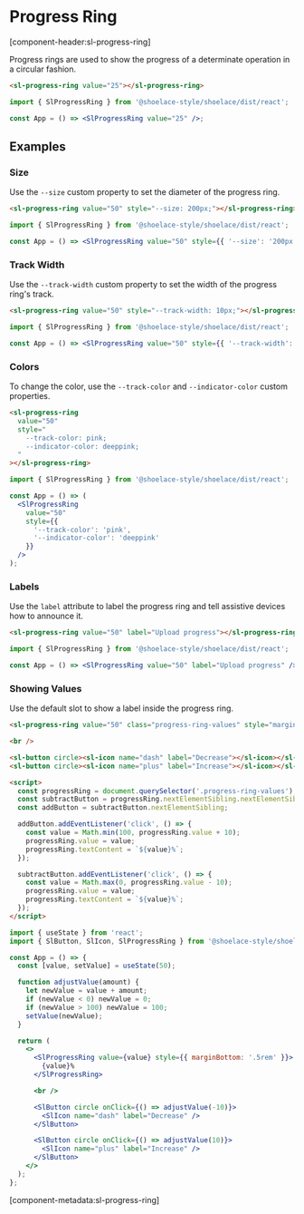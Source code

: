 # Progress Ring

[component-header:sl-progress-ring]

Progress rings are used to show the progress of a determinate operation in a circular fashion.

```html preview
<sl-progress-ring value="25"></sl-progress-ring>
```

```jsx react
import { SlProgressRing } from '@shoelace-style/shoelace/dist/react';

const App = () => <SlProgressRing value="25" />;
```

## Examples

### Size

Use the `--size` custom property to set the diameter of the progress ring.

```html preview
<sl-progress-ring value="50" style="--size: 200px;"></sl-progress-ring>
```

```jsx react
import { SlProgressRing } from '@shoelace-style/shoelace/dist/react';

const App = () => <SlProgressRing value="50" style={{ '--size': '200px' }} />;
```

### Track Width

Use the `--track-width` custom property to set the width of the progress ring's track.

```html preview
<sl-progress-ring value="50" style="--track-width: 10px;"></sl-progress-ring>
```

```jsx react
import { SlProgressRing } from '@shoelace-style/shoelace/dist/react';

const App = () => <SlProgressRing value="50" style={{ '--track-width': '10px' }} />;
```

### Colors

To change the color, use the `--track-color` and `--indicator-color` custom properties.

```html preview
<sl-progress-ring
  value="50"
  style="
    --track-color: pink; 
    --indicator-color: deeppink;
  "
></sl-progress-ring>
```

```jsx react
import { SlProgressRing } from '@shoelace-style/shoelace/dist/react';

const App = () => (
  <SlProgressRing
    value="50"
    style={{
      '--track-color': 'pink',
      '--indicator-color': 'deeppink'
    }}
  />
);
```

### Labels

Use the `label` attribute to label the progress ring and tell assistive devices how to announce it.

```html preview
<sl-progress-ring value="50" label="Upload progress"></sl-progress-ring>
```

```jsx react
import { SlProgressRing } from '@shoelace-style/shoelace/dist/react';

const App = () => <SlProgressRing value="50" label="Upload progress" />;
```

### Showing Values

Use the default slot to show a label inside the progress ring.

```html preview
<sl-progress-ring value="50" class="progress-ring-values" style="margin-bottom: .5rem;">50%</sl-progress-ring>

<br />

<sl-button circle><sl-icon name="dash" label="Decrease"></sl-icon></sl-button>
<sl-button circle><sl-icon name="plus" label="Increase"></sl-icon></sl-button>

<script>
  const progressRing = document.querySelector('.progress-ring-values');
  const subtractButton = progressRing.nextElementSibling.nextElementSibling;
  const addButton = subtractButton.nextElementSibling;

  addButton.addEventListener('click', () => {
    const value = Math.min(100, progressRing.value + 10);
    progressRing.value = value;
    progressRing.textContent = `${value}%`;
  });

  subtractButton.addEventListener('click', () => {
    const value = Math.max(0, progressRing.value - 10);
    progressRing.value = value;
    progressRing.textContent = `${value}%`;
  });
</script>
```

```jsx react
import { useState } from 'react';
import { SlButton, SlIcon, SlProgressRing } from '@shoelace-style/shoelace/dist/react';

const App = () => {
  const [value, setValue] = useState(50);

  function adjustValue(amount) {
    let newValue = value + amount;
    if (newValue < 0) newValue = 0;
    if (newValue > 100) newValue = 100;
    setValue(newValue);
  }

  return (
    <>
      <SlProgressRing value={value} style={{ marginBottom: '.5rem' }}>
        {value}%
      </SlProgressRing>

      <br />

      <SlButton circle onClick={() => adjustValue(-10)}>
        <SlIcon name="dash" label="Decrease" />
      </SlButton>

      <SlButton circle onClick={() => adjustValue(10)}>
        <SlIcon name="plus" label="Increase" />
      </SlButton>
    </>
  );
};
```

[component-metadata:sl-progress-ring]
